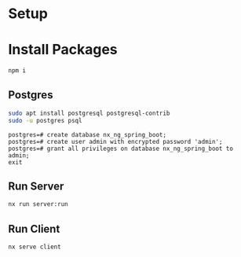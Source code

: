 # Setup

# Install Packages
```bash
npm i
```

## Postgres

```bash
sudo apt install postgresql postgresql-contrib
sudo -u postgres psql
```

```psql
postgres=# create database nx_ng_spring_boot;
postgres=# create user admin with encrypted password 'admin';
postgres=# grant all privileges on database nx_ng_spring_boot to admin;
exit
```

## Run Server

```bash
nx run server:run
```

## Run Client

```bash
nx serve client
```